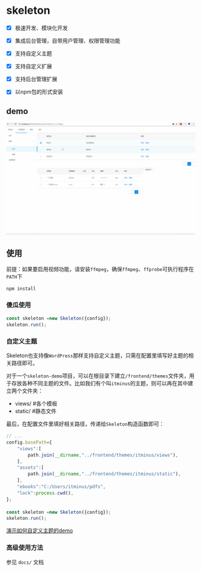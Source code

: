 # skeleton

- [x] 极速开发、模块化开发
- [x] 集成后台管理，自带用户管理、权限管理功能
- [x] 支持自定义主题
- [x] 支持自定义扩展
- [X] 支持后台管理扩展
- [x] 以npm包的形式安装


## demo

![screenshot](https://github.com/newbienewbie/skeleton/raw/master/dashboard.gif)

## 使用

前提：如果要启用视频功能，请安装`ffmpeg`，确保`ffmpeg`、`ffprobe`可执行程序在`PATH`下

```
npm install 
```

### 傻瓜使用

```javascript
const skeleton =new Skeleton({config});
skeleton.run();
```

### 自定义主题

Skeleton也支持像`WordPress`那样支持自定义主题，只需在配置里填写好主题的相关路径即可。

对于一个`skeleton-demo`项目，可以在根目录下建立`/frontend/themes`文件夹，用于存放各种不同主题的文件。比如我们有个叫`itminus`的主题，则可以再在其中建立两个文件夹：
* views/  #各个模板
* static/ #静态文件

最后，在配置文件里填好相关路径，传递给`Skeleton`构造函数即可：
```javascript
// ...
config.basePath={
    "views":[
        path.join(__dirname,"../frontend/themes/itminus/views"),
    ],
    "assets":[
        path.join(__dirname,"../frontend/themes/itminus/static"),
    ],
    "ebooks":"C:/Users/itminus/pdfs",
    "lock":process.cwd(),
};

const skeleton =new Skeleton({config});
skeleton.run();
```

[演示如何自定义主题的demo](https://github.com/newbienewbie/skeleton-demo)


### 高级使用方法

参见 `docs/` 文档